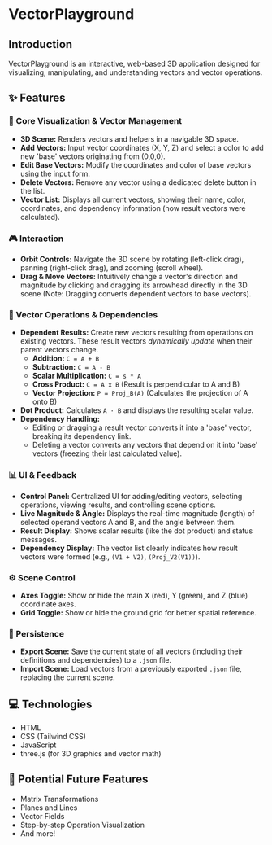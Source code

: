 # VectorPlayground

## Introduction

VectorPlayground is an interactive, web-based 3D application designed for visualizing, manipulating, and understanding vectors and vector operations.

## ✨ Features

### 🧭 Core Visualization & Vector Management

* **3D Scene:** Renders vectors and helpers in a navigable 3D space.
* **Add Vectors:** Input vector coordinates (X, Y, Z) and select a color to add new 'base' vectors originating from (0,0,0).
* **Edit Base Vectors:** Modify the coordinates and color of base vectors using the input form.
* **Delete Vectors:** Remove any vector using a dedicated delete button in the list.
* **Vector List:** Displays all current vectors, showing their name, color, coordinates, and dependency information (how result vectors were calculated).

### 🎮 Interaction

* **Orbit Controls:** Navigate the 3D scene by rotating (left-click drag), panning (right-click drag), and zooming (scroll wheel).
* **Drag & Move Vectors:** Intuitively change a vector's direction and magnitude by clicking and dragging its arrowhead directly in the 3D scene (Note: Dragging converts dependent vectors to base vectors).

### 🧮 Vector Operations & Dependencies

* **Dependent Results:** Create new vectors resulting from operations on existing vectors. These result vectors *dynamically update* when their parent vectors change.
    * **Addition:** `C = A + B`
    * **Subtraction:** `C = A - B`
    * **Scalar Multiplication:** `C = s * A`
    * **Cross Product:** `C = A x B` (Result is perpendicular to A and B)
    * **Vector Projection:** `P = Proj_B(A)` (Calculates the projection of A onto B)
* **Dot Product:** Calculates `A · B` and displays the resulting scalar value.
* **Dependency Handling:**
    * Editing or dragging a result vector converts it into a 'base' vector, breaking its dependency link.
    * Deleting a vector converts any vectors that depend on it into 'base' vectors (freezing their last calculated value).

### 📊 UI & Feedback

* **Control Panel:** Centralized UI for adding/editing vectors, selecting operations, viewing results, and controlling scene options.
* **Live Magnitude & Angle:** Displays the real-time magnitude (length) of selected operand vectors A and B, and the angle between them.
* **Result Display:** Shows scalar results (like the dot product) and status messages.
* **Dependency Display:** The vector list clearly indicates how result vectors were formed (e.g., `(V1 + V2)`, `(Proj_V2(V1))`).

### ⚙️ Scene Control

* **Axes Toggle:** Show or hide the main X (red), Y (green), and Z (blue) coordinate axes.
* **Grid Toggle:** Show or hide the ground grid for better spatial reference.

### 💾 Persistence

* **Export Scene:** Save the current state of all vectors (including their definitions and dependencies) to a `.json` file.
* **Import Scene:** Load vectors from a previously exported `.json` file, replacing the current scene.

## 💻 Technologies

* HTML
* CSS (Tailwind CSS)
* JavaScript
* three.js (for 3D graphics and vector math)

## 🔮 Potential Future Features

* Matrix Transformations
* Planes and Lines
* Vector Fields
* Step-by-step Operation Visualization
* And more!

